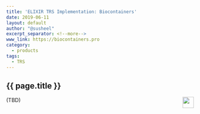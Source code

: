 ```yaml
---
title: 'ELIXIR TRS Implementation: Biocontainers'
date: 2019-06-11
layout: default
author: "@susheel"
excerpt_separator: <!--more-->
www_link: https://biocontainers.pro
category:
  - products
tags:
  - TRS
---
```


## {{ page.title }}

<img style="float: right; width: 30px;" src="{{ 'assets' | relative_url }}/img/Biocontainers.png" />

(TBD)

<!--more-->
